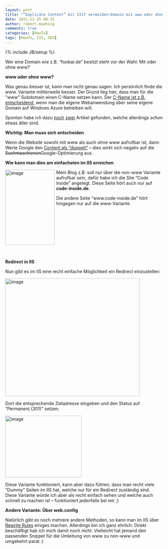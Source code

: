 ```yaml
---
layout: post
title: "“Duplicate Content” mit IIS7 vermeiden–Domain mit www oder ohne"
date: 2011-11-25 00:31
author: robert.muehsig
comments: true
categories: [HowTo]
tags: [HowTo, IIS, SEO]
---
```

{% include JB/setup %}
<p>Wer eine Domain wie z.B. “foobar.de” besitzt steht vor der Wahl: Mit oder ohne www? </p> <p><strong>www oder ohne www?</strong></p> <p>Was genau besser ist, kann man nicht genau sagen. Ich persönlich finde die www. Variante mittlerweile besser. Der Grund lieg hier, dass man für die “www” Subdomain einen C-Name setzen kann. Der <a href="http://code-inside.de/blog/2010/12/16/howto-eigene-domains-auf-windows-azure-applikationen-mappen-cloudapp-net/">C-Name ist z.B. entscheidend</a>, wenn man die eigene Webanwendung über seine eigene Domain auf Windows Azure betreiben will. </p> <p>Spontan habe ich dazu <a href="http://www.sitepoint.com/www-or-no-www/">noch</a> <a href="http://www.codinghorror.com/blog/2008/04/the-great-dub-dub-dub-debate.html">zwei</a> Artikel gefunden, welche allerdings schon etwas älter sind.</p> <p><strong>Wichtig: Man muss sich entscheiden</strong></p> <p>Wenn die Website sowohl mit www als auch ohne www aufrufbar ist, dann Werte Google den <a href="http://www.google.com/support/webmasters/bin/answer.py?answer=66359">Content als “doppelt”</a> – dies wirkt sich negativ auf die <strike>Suchmaschienen</strike>Google-Optimierung aus.</p> <p><strong>Wie kann man dies am einfachsten im IIS erreichen</strong></p> <p><a href="{{BASE_PATH}}/assets/wp-images/image1394.png"><img style="background-image: none; border-bottom: 0px; border-left: 0px; margin: 0px 5px 0px 0px; padding-left: 0px; padding-right: 0px; display: inline; float: left; border-top: 0px; border-right: 0px; padding-top: 0px" title="image" border="0" alt="image" align="left" src="{{BASE_PATH}}/assets/wp-images/image_thumb576.png" width="158" height="240"></a></p> <p>Mein Blog z.B. soll nur über die non-www Variante aufrufbar sein, dafür habe ich die Site “Code Inside” angelegt. Diese Seite hört auch nur auf <strong>code-inside.de</strong>.</p> <p>Die andere Seite “www.code-inside.de” hört hingegen nur auf die www-Variante.</p> <p>&nbsp;</p> <p>&nbsp;</p> <p>&nbsp;</p> <p>&nbsp;</p> <p>&nbsp;</p> <p><strong>Redirect in IIS</strong></p> <p>Nun gibt es im IIS eine recht einfache Möglichkeit ein Redirect einzustellen:</p> <p><a href="{{BASE_PATH}}/assets/wp-images/image1395.png"><img style="background-image: none; border-bottom: 0px; border-left: 0px; padding-left: 0px; padding-right: 0px; display: inline; border-top: 0px; border-right: 0px; padding-top: 0px" title="image" border="0" alt="image" src="{{BASE_PATH}}/assets/wp-images/image_thumb577.png" width="430" height="376"></a></p> <p>Dort die entsprechende Zieladresse eingeben und den Status auf “Permanent (301)” setzen.</p> <p><a href="{{BASE_PATH}}/assets/wp-images/image1396.png"><img style="background-image: none; border-bottom: 0px; border-left: 0px; margin: 0px; padding-left: 0px; padding-right: 0px; display: inline; border-top: 0px; border-right: 0px; padding-top: 0px" title="image" border="0" alt="image" src="{{BASE_PATH}}/assets/wp-images/image_thumb578.png" width="244" height="197"></a></p> <p>Diese Variante funktioniert, kann aber dazu führen, dass man recht viele “Dummy” Seiten im IIS hat, welche nur für ein Redirect zuständig sind. Diese Variante würde ich aber als recht einfach sehen und welche auch schnell zu machen ist – funktioniert jedenfalls bei mir ;)</p> <p><strong>Andere Variante: Über web.config </strong></p> <p>Natürlich gibt es noch mehrere andere Methoden, so kann man im IIS über <a href="http://learn.iis.net/page.aspx/460/using-the-url-rewrite-module/">Rewrite Rules</a> einiges machen. Allerdings bin ich ganz ehrlich: Direkt beschäftigt hab ich mich damit noch nicht. Vielleicht hat jemand den passenden Snippet für die Umleitung von www zu non-www und umgekehrt parat :)</p>

